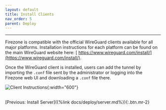 ```yaml
---
layout: default
title: Install Clients
nav_order: 5
parent: Deploy
---
```

---

Firezone is compatible with the official WireGuard clients available for all
major platforms. Installation instructions for each platform can be found on the
main WireGuard website here: [
https://www.wireguard.com/install/](https://www.wireguard.com/install/).

Once the WireGuard client is installed, users can add the tunnel by
importing the `.conf` file sent by the administrator or logging into the
Firezone web UI and downloading a `.conf` file there.

![Client Instructions]({{site.asset_urls.client_instructions}}){:width="600"}

\
[Previous: Install Server]({%link docs/deploy/server.md%}){:.btn.mr-2}
